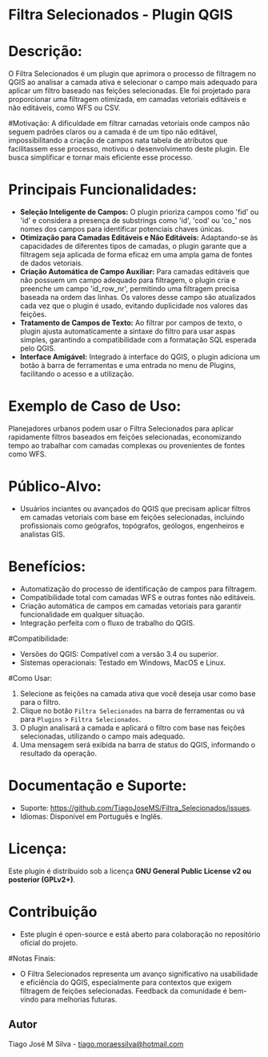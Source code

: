 # Filtra Selecionados - Plugin QGIS

# Descrição:
O Filtra Selecionados é um plugin que aprimora o processo de filtragem no QGIS ao analisar a camada ativa e selecionar o campo mais adequado para aplicar um filtro baseado nas feições selecionadas. Ele foi projetado para proporcionar uma filtragem otimizada, em camadas vetoriais editáveis e não editáveis, como WFS ou CSV.

#Motivação:
A dificuldade em filtrar camadas vetoriais onde campos não seguem padrões claros ou a camada é de um tipo não editável, impossibilitando a criação de campos nata tabela de atributos que facilitassem esse processo, motivou o desenvolvimento deste plugin. Ele busca simplificar e tornar mais eficiente esse processo.

# Principais Funcionalidades:

- **Seleção Inteligente de Campos:** O plugin prioriza campos como 'fid' ou 'id' e considera a presença de substrings como 'id', 'cod' ou 'co_' nos nomes dos campos para identificar potenciais chaves únicas.
- **Otimização para Camadas Editáveis e Não Editáveis:** Adaptando-se às capacidades de diferentes tipos de camadas, o plugin garante que a filtragem seja aplicada de forma eficaz em uma ampla gama de fontes de dados vetoriais.
- **Criação Automática de Campo Auxiliar:** Para camadas editáveis que não possuem um campo adequado para filtragem, o plugin cria e preenche um campo 'id_row_nr', permitindo uma filtragem precisa baseada na ordem das linhas. Os valores desse campo são atualizados cada vez que o plugin é usado, evitando duplicidade nos valores das feições.
- **Tratamento de Campos de Texto:** Ao filtrar por campos de texto, o plugin ajusta automaticamente a sintaxe do filtro para usar aspas simples, garantindo a compatibilidade com a formatação SQL esperada pelo QGIS.
- **Interface Amigável:** Integrado à interface do QGIS, o plugin adiciona um botão à barra de ferramentas e uma entrada no menu de Plugins, facilitando o acesso e a utilização.

# Exemplo de Caso de Uso:
Planejadores urbanos podem usar o Filtra Selecionados para aplicar rapidamente filtros baseados em feições selecionadas, economizando tempo ao trabalhar com camadas complexas ou provenientes de fontes como WFS.

# Público-Alvo:
- Usuários inciantes ou avançados do QGIS que precisam aplicar filtros em camadas vetoriais com base em feições selecionadas, incluindo profissionais como geógrafos, topógrafos, geólogos, engenheiros e analistas GIS.

# Benefícios:

- Automatização do processo de identificação de campos para filtragem.
- Compatibilidade total com camadas WFS e outras fontes não editáveis.
- Criação automática de campos em camadas vetoriais para garantir funcionalidade em qualquer situação.
- Integração perfeita com o fluxo de trabalho do QGIS.

#Compatibilidade:

- Versões do QGIS: Compatível com a versão 3.4 ou superior.
- Sistemas operacionais: Testado em Windows, MacOS e Linux.

#Como Usar:

1. Selecione as feições na camada ativa que você deseja usar como base para o filtro.
2. Clique no botão `Filtra Selecionados` na barra de ferramentas ou vá para `Plugins` > `Filtra Selecionados`.
3. O plugin analisará a camada e aplicará o filtro com base nas feições selecionadas, utilizando o campo mais adequado.
4. Uma mensagem será exibida na barra de status do QGIS, informando o resultado da operação.

# Documentação e Suporte:

- Suporte: https://github.com/TiagoJoseMS/Filtra_Selecionados/issues.
- Idiomas: Disponível em Português e Inglês.

# Licença:
Este plugin é distribuído sob a licença **GNU General Public License v2 ou posterior (GPLv2+)**.

# Contribuição
- Este plugin é open-source e está aberto para colaboração no repositório oficial do projeto.

#Notas Finais:
- O Filtra Selecionados representa um avanço significativo na usabilidade e eficiência do QGIS, especialmente para contextos que exigem filtragem de feições selecionadas. Feedback da comunidade é bem-vindo para melhorias futuras.

## Autor

Tiago José M Silva - [tiago.moraessilva@hotmail.com](mailto:tiago.moraessilva@hotmail.com)

